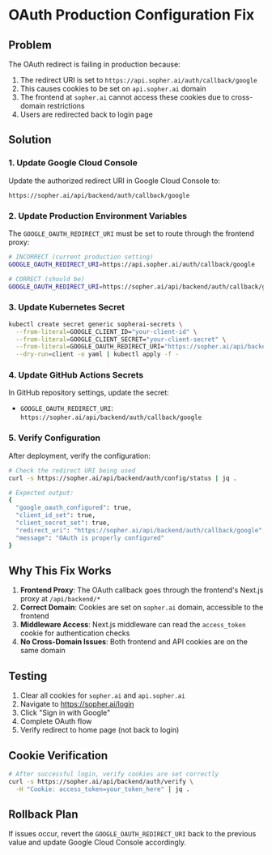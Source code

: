 # OAuth Production Configuration Fix

## Problem
The OAuth redirect is failing in production because:
1. The redirect URI is set to `https://api.sopher.ai/auth/callback/google`
2. This causes cookies to be set on `api.sopher.ai` domain
3. The frontend at `sopher.ai` cannot access these cookies due to cross-domain restrictions
4. Users are redirected back to login page

## Solution

### 1. Update Google Cloud Console
Update the authorized redirect URI in Google Cloud Console to:
```
https://sopher.ai/api/backend/auth/callback/google
```

### 2. Update Production Environment Variables

The `GOOGLE_OAUTH_REDIRECT_URI` must be set to route through the frontend proxy:

```bash
# INCORRECT (current production setting)
GOOGLE_OAUTH_REDIRECT_URI=https://api.sopher.ai/auth/callback/google

# CORRECT (should be)
GOOGLE_OAUTH_REDIRECT_URI=https://sopher.ai/api/backend/auth/callback/google
```

### 3. Update Kubernetes Secret

```bash
kubectl create secret generic sopherai-secrets \
  --from-literal=GOOGLE_CLIENT_ID="your-client-id" \
  --from-literal=GOOGLE_CLIENT_SECRET="your-client-secret" \
  --from-literal=GOOGLE_OAUTH_REDIRECT_URI="https://sopher.ai/api/backend/auth/callback/google" \
  --dry-run=client -o yaml | kubectl apply -f -
```

### 4. Update GitHub Actions Secrets

In GitHub repository settings, update the secret:
- `GOOGLE_OAUTH_REDIRECT_URI`: `https://sopher.ai/api/backend/auth/callback/google`

### 5. Verify Configuration

After deployment, verify the configuration:

```bash
# Check the redirect URI being used
curl -s https://sopher.ai/api/backend/auth/config/status | jq .

# Expected output:
{
  "google_oauth_configured": true,
  "client_id_set": true,
  "client_secret_set": true,
  "redirect_uri": "https://sopher.ai/api/backend/auth/callback/google",
  "message": "OAuth is properly configured"
}
```

## Why This Fix Works

1. **Frontend Proxy**: The OAuth callback goes through the frontend's Next.js proxy at `/api/backend/*`
2. **Correct Domain**: Cookies are set on `sopher.ai` domain, accessible to the frontend
3. **Middleware Access**: Next.js middleware can read the `access_token` cookie for authentication checks
4. **No Cross-Domain Issues**: Both frontend and API cookies are on the same domain

## Testing

1. Clear all cookies for `sopher.ai` and `api.sopher.ai`
2. Navigate to https://sopher.ai/login
3. Click "Sign in with Google"
4. Complete OAuth flow
5. Verify redirect to home page (not back to login)

## Cookie Verification

```bash
# After successful login, verify cookies are set correctly
curl -s https://sopher.ai/api/backend/auth/verify \
  -H "Cookie: access_token=your_token_here" | jq .
```

## Rollback Plan

If issues occur, revert the `GOOGLE_OAUTH_REDIRECT_URI` back to the previous value and update Google Cloud Console accordingly.